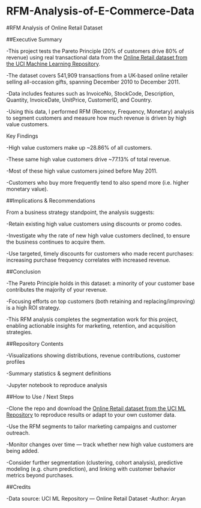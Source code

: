 # RFM-Analysis-of-E-Commerce-Data
#RFM Analysis of Online Retail Dataset

##Executive Summary

-This project tests the Pareto Principle (20% of customers drive 80% of revenue) using real transactional data from the [Online Retail dataset
 from the UCI Machine Learning Repository](https://archive.ics.uci.edu/dataset/352/online+retail). 
 
-The dataset covers 541,909 transactions from a UK-based online retailer selling all-occasion gifts, spanning December 2010 to December 2011. 

-Data includes features such as InvoiceNo, StockCode, Description, Quantity, InvoiceDate, UnitPrice, CustomerID, and Country. 

-Using this data, I performed RFM (Recency, Frequency, Monetary) analysis to segment customers and measure how much revenue is driven by high value customers.

Key Findings

-High value customers make up ~28.86% of all customers.

-These same high value customers drive ~77.13% of total revenue.

-Most of these high value customers joined before May 2011.

-Customers who buy more frequently tend to also spend more (i.e. higher monetary value).

##Implications & Recommendations

From a business strategy standpoint, the analysis suggests:

-Retain existing high value customers using discounts or promo codes.

-Investigate why the rate of new high value customers declined, to ensure the business continues to acquire them.

-Use targeted, timely discounts for customers who made recent purchases: increasing purchase frequency correlates with increased revenue.

##Conclusion

-The Pareto Principle holds in this dataset: a minority of your customer base contributes the majority of your revenue.

-Focusing efforts on top customers (both retaining and replacing/improving) is a high ROI strategy.

-This RFM analysis completes the segmentation work for this project, enabling actionable insights for marketing, retention, and acquisition strategies.

##Repository Contents

-Visualizations showing distributions, revenue contributions, customer profiles

-Summary statistics & segment definitions

-Jupyter notebook to reproduce analysis

##How to Use / Next Steps

-Clone the repo and download the [Online Retail dataset from the UCI ML Repository](https://archive.ics.uci.edu/dataset/352/online+retail) to reproduce results or adapt to your own customer data.

-Use the RFM segments to tailor marketing campaigns and customer outreach.

-Monitor changes over time — track whether new high value customers are being added.

-Consider further segmentation (clustering, cohort analysis), predictive modeling (e.g. churn prediction), and linking with customer behavior metrics beyond purchases.

##Credits

-Data source: UCI ML Repository — Online Retail Dataset 
-Author: Aryan 



